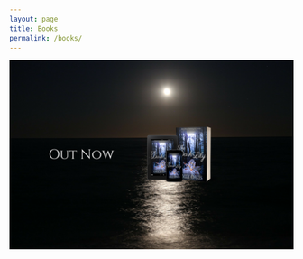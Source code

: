 ```yaml
---
layout: page
title: Books
permalink: /books/
---
```


[![Alt text](/assets/images/lilypic.png)](https://www.amazon.com/dp/B07D9DD4GS/ref=sr_1_1?s=digital-text&ie=UTF8&qid=1527285078&sr=1-1&keywords=the+dark+lily/)



